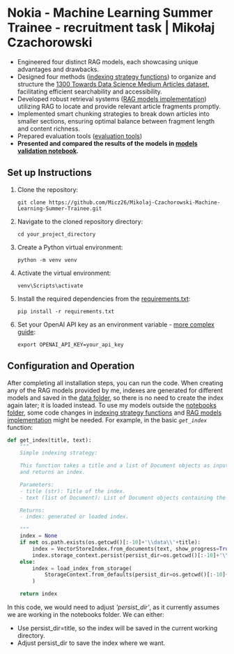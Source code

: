 # Nokia - Machine Learning Summer Trainee - recruitment task | Mikołaj Czachorowski

- Engineered four distinct RAG models, each showcasing unique advantages and drawbacks.
- Designed four methods ([indexing strategy functions](source/index_utils.py)) to organize and structure the [1300 Towards Data Science Medium Articles dataset](https://www.kaggle.com/datasets/meruvulikith/1300-towards-datascience-medium-articles-dataset), facilitating efficient searchability and accessibility.
- Developed robust retrieval systems ([RAG models implementation](source/rag_model.py)) utilizing RAG to locate and provide relevant article fragments promptly.
- Implemented smart chunking strategies to break down articles into smaller sections, ensuring optimal balance between fragment length and content richness.
- Prepared evaluation tools ([evaluation tools](source/eval_utils.py))
- **Presented and compared the results of the models in [models validation notebook](notebooks/model_validation.ipynb).**

## Set up Instructions

1. Clone the repository:
    
    ```
    git clone https://github.com/Micz26/Mikolaj-Czachorowski-Machine-Learning-Summer-Trainee.git
    ```

2. Navigate to the cloned repository directory:
    ```
    cd your_project_directory
    ```

3. Create a Python virtual environment:
    ```
    python -m venv venv
    ```
4. Activate the virtual environment:

    ```
    venv\Scripts\activate
    ```
5. Install the required dependencies from the [requirements.txt](requirements.txt):
   ```
   pip install -r requirements.txt
   ```
6. Set your OpenAI API key as an environment variable - [more complex guide](https://docs.llamaindex.ai/en/stable/getting_started/starter_example/):
    ```
    export OPENAI_API_KEY=your_api_key
    ```
## Configuration and Operation

After completing all installation steps, you can run the code. When creating any of the RAG models provided by me, indexes are generated for different models and saved in the [data folder](data/), so there is no need to create the index again later; it is loaded instead. To use my models outside the [notebooks folder](notebooks), some code changes in [indexing strategy functions](source/index_utils.py) and [RAG models implementation](source/rag_model.py) might be needed. For example, in the basic _`get_index`_ function:

```python
def get_index(title, text):
    """
    Simple indexing strategy: 

    This function takes a title and a list of Document objects as input, 
    and returns an index. 

    Parameters:
    - title (str): Title of the index.
    - text (list of Document): List of Document objects containing the text data.

    Returns:
    - index: generated or loaded index.

    """
    index = None
    if not os.path.exists(os.getcwd()[:-10]+'\\data\\'+title):
        index = VectorStoreIndex.from_documents(text, show_progress=True)
        index.storage_context.persist(persist_dir=os.getcwd()[:-10]+'\\data\\'+title)   
    else:
        index = load_index_from_storage(
            StorageContext.from_defaults(persist_dir=os.getcwd()[:-10]+'\\data\\'+title)
        )

    return index
```
In this code, we would need to adjust _'persist_dir'_, as it currently assumes we are working in the notebooks folder. We can either:

- Use persist_dir=title, so the index will be saved in the current working directory.
- Adjust persist_dir to save the index where we want.

